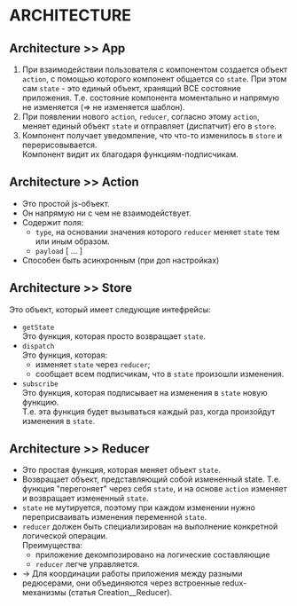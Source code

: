 # ARCHITECTURE

## Architecture >> App
1. При взаимодействии пользователя с компонентом создается объект `action`, с помощью которого компонент общается со `state`. При этом сам `state` - это единый объект, хранящий ВСЕ состояние приложения. Т.е. состояние компонента моментально и напрямую не изменяется (=> не изменяется шаблон).  
1. При появлении нового `action`, `reducer`, согласно этому `action`, меняет единый объект `state` и отправляет (диспатчит) его в `store`.
1. Компонент получает уведомление, что что-то изменилось в `store` и перерисовывается.  
Компонент видит их благодаря функциям-подписчикам.

## Architecture >> Action
- Это простой js-объект.
- Он напрямую ни с чем не взаимодействует.
- Содержит поля:
  - `type`, на основании значения которого `reducer` меняет `state` тем или иным образом.
  - `payload` [ ... ]
- Способен быть асинхронным (при доп настройках)

## Architecture >> Store
Это объект, который имеет следующие интефрейсы:
  - `getState`  
  Это функция, которая просто возвращает `state`.
  - `dispatch`  
  Это функция, которая:
    - изменяет `state` через `reducer`;
    - сообщает всем подписчикам, что в `state` произошли изменения.
  - `subscribe`  
  Это функция, которая подписывает на изменения в `state` новую функцию.  
  Т.е. эта функция будет вызываться каждый раз, когда произойдут изменения в `state`.

## Architecture >> Reducer
- Это простая функция, которая меняет объект `stаte`.
- Возвращает объект, представляющий собой измененный state. Т.е. функция "перегоняет" через себя `state`, и на основе `action` изменяет и возвращает измененный `state`.  
- `state` не мутируется, поэтому при каждом изменении нужно переприсваивать изменения переменной `state`.
- `reducer` должен быть специализирован на выполнение конкретной логической операции.  
Преимущества:
  - приложение декомпозировано на логические составляющие
  - `reducer` легче управляется.
- -> Для координации работы приложения между разными редюсерами, они объединяются через встроенные redux-механизмы (статья Creation__Reducer).